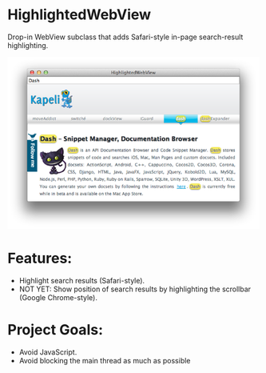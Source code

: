 HighlightedWebView
==================

Drop-in WebView subclass that adds Safari-style in-page search-result highlighting.

![Screenshot](https://github.com/Kapeli/HighlightedWebView/raw/master/Preview.png)

Features:
=========
* Highlight search results (Safari-style).
* NOT YET: Show position of search results by highlighting the scrollbar (Google Chrome-style).

Project Goals:
==============
* Avoid JavaScript.
* Avoid blocking the main thread as much as possible
